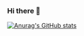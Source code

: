 ### Hi there 👋

[![Anurag's GitHub stats](https://github-readme-stats.vercel.app/api?username=KazukiOtomo)](https://github.com/anuraghazra/github-readme-stats)

<!--
**KazukiOtomo/KazukiOtomo** is a ✨ _special_ ✨ repository because its `README.md` (this file) appears on your GitHub profile.

Here are some ideas to get you started:

- 🔭 I’m currently working on ...
- 🌱 I’m currently learning ...
- 👯 I’m looking to collaborate on ...
- 🤔 I’m looking for help with ...
- 💬 Ask me about ...
- 📫 How to reach me: ...
- 😄 Pronouns: ...
- ⚡ Fun fact: ...
-->
